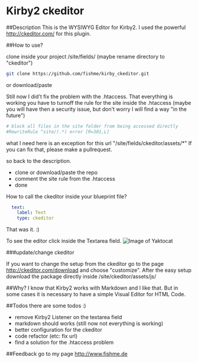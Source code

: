 # Kirby2 ckeditor

##Description
This is the WYSIWYG Editor for Kirby2.
I used the powerful <http://ckeditor.com/> for this plugin.

##How to use?

clone inside your project /site/fields/ (maybe rename directory to "ckeditor")

```bash
git clone https://github.com/fishme/kirby_ckeditor.git
```
or download/paste 

Still now I did't fix the problem with the .htaccess. 
That everything is working you have to turnoff the rule for the site inside the .htaccess (maybe you will have then a security issue, but don't worry I will find a way "in the future")

```bash
# block all files in the site folder from being accessed directly
#RewriteRule ^site/(.*) error [R=301,L]
```
what I need here is an exception for this url
"/site/fields/ckeditor/assets/*"
If you can fix that, please make a pullrequest.

so back to the description.

* clone or download/paste the repo
* comment the site rule from the .htaccess
* done

How to call the ckeditor inside your blueprint file?

```yaml
  text:
    label: Text
    type: ckeditor
```

That was it. :)

To see the editor click inside the Textarea field.
![Image of Yaktocat](http://www.fishme.de/github/kirby2_ckeditor.png)


###update/change ckeditor

If you want to change the setup from the ckeditor go to the page <http://ckeditor.com/download> and choose "customize". After the easy setup download the package directly inside /site/ckeditor/assets/js/

##Why?
I know that Kirby2 works with Markdown and I like that. But in some cases it is necessary to have a simple Visual Editor for HTML Code.

##Todos
there are some todos :)

* remove Kirby2 Listener on the textarea field
* markdown should works (still now not everything is working)
* better configuration for the ckeditor
* code refactor (etc: fix url)
* find a solution for the .htaccess problem

##Feedback
go to my page <http://www.fishme.de>